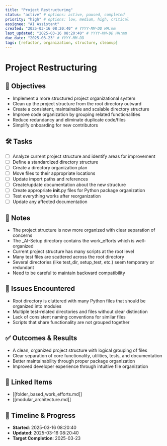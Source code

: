 ```yaml
---
title: "Project Restructuring"
status: "active" # options: active, paused, completed
priority: "high" # options: low, medium, high, critical
assignee: "AI Assistant"
created: "2025-03-16 08:20:40" # YYYY-MM-DD HH:mm
last_updated: "2025-03-16 08:20:40" # YYYY-MM-DD HH:mm
due_date: "2025-03-23" # YYYY-MM-DD
tags: [refactor, organization, structure, cleanup]
---
```


# Project Restructuring

## 🚩 Objectives
- Implement a more structured project organizational system
- Clean up the project structure from the root directory outward
- Create a consistent, maintainable and scalable directory structure
- Improve code organization by grouping related functionalities
- Reduce redundancy and eliminate duplicate code/files
- Simplify onboarding for new contributors

## 🛠 Tasks
- [ ] Analyze current project structure and identify areas for improvement
- [ ] Define a standardized directory structure
- [ ] Create a directory organization plan
- [ ] Move files to their appropriate locations
- [ ] Update import paths and references
- [ ] Create/update documentation about the new structure
- [ ] Create appropriate __init__.py files for Python package organization
- [ ] Test everything works after reorganization
- [ ] Update any affected documentation

## 📝 Notes
- The project structure is now more organized with clear separation of concerns
- The _AI-Setup directory contains the work_efforts which is well-organized
- Current project structure has many scripts at the root level
- Many test files are scattered across the root directory
- Several directories (like test_dir, setup_test, etc.) seem temporary or redundant
- Need to be careful to maintain backward compatibility

## 🐞 Issues Encountered
- Root directory is cluttered with many Python files that should be organized into modules
- Multiple test-related directories and files without clear distinction
- Lack of consistent naming conventions for similar files
- Scripts that share functionality are not grouped together

## ✅ Outcomes & Results
- A clean, organized project structure with logical grouping of files
- Clear separation of core functionality, utilities, tests, and documentation
- Better maintainability through proper package organization
- Improved developer experience through intuitive file organization

## 📌 Linked Items
- [[folder_based_work_efforts.md]]
- [[modular_architecture.md]]

## 📅 Timeline & Progress
- **Started**: 2025-03-16 08:20:40
- **Updated**: 2025-03-16 08:20:40
- **Target Completion**: 2025-03-23
